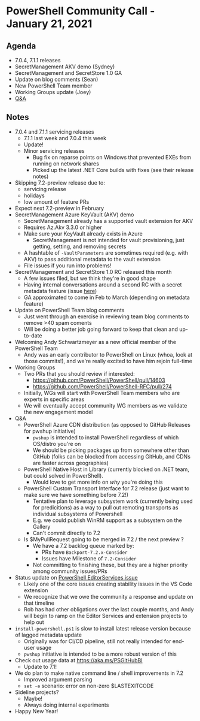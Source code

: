 # PowerShell Community Call - January 21, 2021

## Agenda

* 7.0.4, 7.1.1 releases
* SecretManagement AKV demo (Sydney)
* SecretManagement and SecretStore 1.0 GA
* Update on blog comments (Sean)
* New PowerShell Team member
* Working Groups update (Joey)
* [Q&A](https://github.com/PowerShell/PowerShell-RFC/issues/275)

## Notes

* 7.0.4 and 7.1.1 servicing releases
  * 7.1.1 last week and 7.0.4 this week
  * Update!
  * Minor servicing releases
    * Bug fix on reparse points on Windows that prevented EXEs from running on
      network shares
    * Picked up the latest .NET Core builds with fixes (see their release notes)
* Skipping 7.2-preview release due to:
  * servicing release
  * holidays
  * low amount of feature PRs
* Expect next 7.2-preview in February
* SecretManagement Azure KeyVault (AKV) demo
  * SecretManagement already has a supported vault extension for AKV
  * Requires Az.Akv 3.3.0 or higher
  * Make sure your KeyVault already exists in Azure
    * SecretManagement is not intended for vault provisioning,
      just getting, setting, and removing secrets
  * A hashtable of `-VaultParameters` are sometimes required (e.g. with AKV) to
    pass additional metadata to the vault extension
  * File issues if you run into problems!
* SecretManagement and SecretStore 1.0 RC released this month
  * A few issues filed, but we think they're in good shape
  * Having internal conversations around a second RC with a secret metadata
    feature (issue [here](https://github.com/PowerShell/SecretManagement/issues/46))
  * GA approximated to come in Feb to March (depending on metadata feature)
* Update on PowerShell Team blog comments
  * Just went through an exercise in reviewing team blog comments to remove
    \>40 spam coments
  * Will be doing a better job going forward to keep that clean and up-to-date
* Welcoming Andy Schwartzmeyer as a new official member of the PowerShell Team
  * Andy was an early contributor to PowerShell on Linux (whoa, look at those commits!),
    and we're really excited to have him rejoin full-time
* Working Groups
  * Two PRs that you should review if interested:
    * https://github.com/PowerShell/PowerShell/pull/14603
    * https://github.com/PowerShell/PowerShell-RFC/pull/274
  * Initially, WGs will start with PowerShell Team members who are experts in
    specific areas
  * We will eventually accept community WG members as we validate the new
    engagement model
* Q&A
  * PowerShell Azure CDN distribution (as opposed to GitHub Releases for pwshup initiative)
    * `pwshup` is intended to install PowerShell regardless of which OS/distro you're on
    * We should be picking packages up from somewhere other than GitHub
      (folks can be blocked from accessing GitHub, and CDNs are faster across geographies)
  * PowerShell Native Host in Library (currently blocked on .NET team, but could solved in PowerShell).
    * Would love to get more info on *why* you're doing this
  * PowerShell Custom Transport Interface for 7.2 release (just want to make sure we have something before 7.2!)
    * Tentative plan to leverage subsystem work (currently being used for predicitions)
      as a way to pull out remoting transports as individual subsystems of Powershell
    * E.g. we could publish WinRM support as a subsystem on the Gallery
    * Can't commit directly to 7.2
  * Is $MyPullRequest going to be merged in 7.2 / the next preview ?
    * We have a 7.2 backlog queue marked by:
      * PRs have `Backport-7.2.x-Consider`
      * Issues have Milestone of `7.2-Consider`
    * Not committing to finishing these, but they are a higher priority among community issues/PRs
* Status update on [PowerShell EditorServices issue](https://github.com/PowerShell/PowerShellEditorServices/issues/1295#issuecomment-762935794)
  * Likely one of the core issues creating stability issues in the VS Code extension
  * We recognize that we owe the community a response and update on that timeline
  * Rob has had other obligations over the last couple months,
    and Andy will begin to ramp on the Editor Services and extension projects to help out
* `install-powershell.ps1` is slow to install latest release version because of lagged metadata update
  * Originally was for CI/CD pipeline, still not really intended for end-user usage
  * `pwshup` initiative is intended to be a more robust version of this
* Check out usage data at https://aka.ms/PSGitHubBI
  * Update to 7.1!
* We do plan to make native command line / shell improvements in 7.2
  * Improved argument parsing
  * `set -e` scenario: error on non-zero $LASTEXITCODE
* Sideline projects?
  * Maybe!
  * Always doing internal experiments
* Happy New Year!
